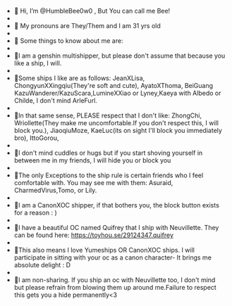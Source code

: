 - 🐝 Hi, I’m @HumbleBee0w0 , But You can call me Bee!
- 
- 🐝 My pronouns are They/Them and I am 31 yrs old
- 
- 🐝 Some things to know about me are:
- 
- 🐝I am a genshin multishipper, but please don't assume that because you like a ship, I will.
- 
- 🐝Some ships I like are as follows:  JeanXLisa, ChongyunXXingqiu(They're soft and cute), AyatoXThoma, BeiGuang KazuWanderer/KazuScara,LumineXXiao or Lyney,Kaeya with Albedo or Childe, I don't mind ArleFurl.
- 
- 🐝In that same sense, PLEASE respect that I don't like: ZhongChi, Wriollette(They make me uncomfortable.If you don't respect this, I will block you.), JiaoqiuMoze,  KaeLuc(its on sight I'll block you immediately bro), IttoGorou,
- 
- 🐝I don't mind cuddles or hugs but if you start shoving yourself in between me in my friends, I will hide you or block you
- 
- 🐝The only Exceptions to the ship rule is certain friends who I feel comfortable with. You may see me with them: Asuraid, CharmedVirus,Tomo, or Lily.
- 
- 🐝I am a CanonXOC shipper, if that bothers you, the block button exists for a reason : )
- 
- 🐝I have a beautiful OC named Quifrey that I ship with Neuvillette. They can be found here: https://toyhou.se/29124347.quifrey
- 
- 🐝This also means I love Yumeships OR CanonXOC ships.  I will participate in sitting with your oc as a canon character- It brings me absolute delight : D
- 
- 🐝I am non-sharing. If you ship an oc with Neuvillette too, I don't mind but please refrain from blowing them up around me.Failure to respect this gets you a hide permanently<3



<!---
HumbleBee0w0/HumbleBee0w0 is a ✨ special ✨ repository because its `README.md` (this file) appears on your GitHub profile.
You can click the Preview link to take a look at your changes.
--->
